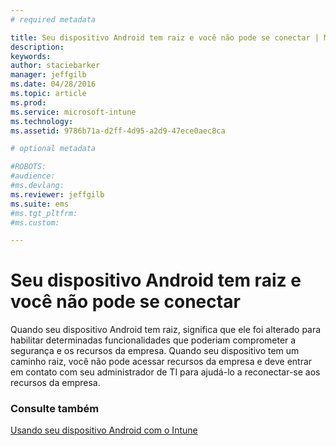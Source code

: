 ```yaml
---
# required metadata

title: Seu dispositivo Android tem raiz e você não pode se conectar | Microsoft Intune
description:
keywords:
author: staciebarker
manager: jeffgilb
ms.date: 04/28/2016
ms.topic: article
ms.prod:
ms.service: microsoft-intune
ms.technology:
ms.assetid: 9786b71a-d2ff-4d95-a2d9-47ece0aec8ca

# optional metadata

#ROBOTS:
#audience:
#ms.devlang:
ms.reviewer: jeffgilb
ms.suite: ems
#ms.tgt_pltfrm:
#ms.custom:

---
```



# Seu dispositivo Android tem raiz e você não pode se conectar

Quando seu dispositivo Android tem raiz, significa que ele foi alterado para habilitar determinadas funcionalidades que poderiam comprometer a segurança e os recursos da empresa. Quando seu dispositivo tem um caminho raiz, você não pode acessar recursos da empresa e deve entrar em contato com seu administrador de TI para ajudá-lo a reconectar-se aos recursos da empresa.

### Consulte também
[Usando seu dispositivo Android com o Intune](using-your-android-device-with-intune.md)

<!--HONumber=May16_HO1-->


